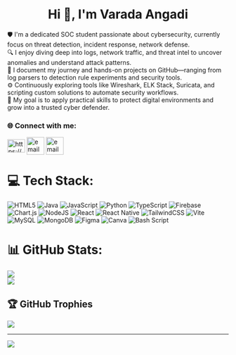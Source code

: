 
<h1 align="center">Hi 👋, I'm Varada Angadi</h1>

<p>
🛡️ I'm a dedicated SOC student passionate about cybersecurity, currently focus on threat detection, incident response, network defense. <br>
🔍 I enjoy diving deep into logs, network traffic, and threat intel to uncover anomalies and understand attack patterns.<br>
🧪 I document my journey and hands-on projects on GitHub—ranging from log parsers to detection rule experiments and security tools.<br>
⚙️ Continuously exploring tools like Wireshark, ELK Stack, Suricata, and scripting custom solutions to automate security workflows. <br>
🚀 My goal is to apply practical skills to protect digital environments and grow into a trusted cyber defender.</p>



<h3 align="left">🌐 Connect with me:</h3>
<a href="https://linkedin.com/in/https://www.linkedin.com/in/varada-angadi" target="blank"><img align="center" src="https://raw.githubusercontent.com/rahuldkjain/github-profile-readme-generator/master/src/images/icons/Social/linked-in-alt.svg" alt="https://www.linkedin.com/in/varada-angadi" height="30" width="40" /></a>
<a href="mailto:varadaangadi203@gmail.com" target="blank"><img align="center" src="https://cdn.iconscout.com/icon/free/png-256/free-gmail-2981844-2476484.png?f=webp" alt="email" height="40"/></a>
<a href="https://medium.com/@varadaangadi" target="blank"><img align="center" src="https://upload.wikimedia.org/wikipedia/commons/e/ec/Medium_logo_Monogram.svg" alt="email" height="40"/></a>

# 💻 Tech Stack:
![HTML5](https://img.shields.io/badge/html5-%23E34F26.svg?style=for-the-badge&logo=html5&logoColor=white) ![Java](https://img.shields.io/badge/java-%23ED8B00.svg?style=for-the-badge&logo=openjdk&logoColor=white) ![JavaScript](https://img.shields.io/badge/javascript-%23323330.svg?style=for-the-badge&logo=javascript&logoColor=%23F7DF1E) ![Python](https://img.shields.io/badge/python-3670A0?style=for-the-badge&logo=python&logoColor=ffdd54) ![TypeScript](https://img.shields.io/badge/typescript-%23007ACC.svg?style=for-the-badge&logo=typescript&logoColor=white) ![Firebase](https://img.shields.io/badge/firebase-%23039BE5.svg?style=for-the-badge&logo=firebase) ![Chart.js](https://img.shields.io/badge/chart.js-F5788D.svg?style=for-the-badge&logo=chart.js&logoColor=white) ![NodeJS](https://img.shields.io/badge/node.js-6DA55F?style=for-the-badge&logo=node.js&logoColor=white) ![React](https://img.shields.io/badge/react-%2320232a.svg?style=for-the-badge&logo=react&logoColor=%2361DAFB) ![React Native](https://img.shields.io/badge/react_native-%2320232a.svg?style=for-the-badge&logo=react&logoColor=%2361DAFB) ![TailwindCSS](https://img.shields.io/badge/tailwindcss-%2338B2AC.svg?style=for-the-badge&logo=tailwind-css&logoColor=white) ![Vite](https://img.shields.io/badge/vite-%23646CFF.svg?style=for-the-badge&logo=vite&logoColor=white) ![MySQL](https://img.shields.io/badge/mysql-4479A1.svg?style=for-the-badge&logo=mysql&logoColor=white) ![MongoDB](https://img.shields.io/badge/MongoDB-%234ea94b.svg?style=for-the-badge&logo=mongodb&logoColor=white) ![Figma](https://img.shields.io/badge/figma-%23F24E1E.svg?style=for-the-badge&logo=figma&logoColor=white) ![Canva](https://img.shields.io/badge/Canva-%2300C4CC.svg?style=for-the-badge&logo=Canva&logoColor=white) ![Bash Script](https://img.shields.io/badge/bash_script-%23121011.svg?style=for-the-badge&logo=gnu-bash&logoColor=white)
# 📊 GitHub Stats:

![](https://nirzak-streak-stats.vercel.app/?user=varada-angadi&theme=dark&hide_border=true)<br/>
![](https://github-readme-stats.vercel.app/api/top-langs/?username=varada-angadi&theme=dark&hide_border=true&include_all_commits=true&count_private=true&layout=compact)


## 🏆 GitHub Trophies
![](https://github-profile-trophy.vercel.app/?username=varada-angadi&theme=radical&no-frame=false&no-bg=true&margin-w=4)

---
[![](https://visitcount.itsvg.in/api?id=varada-angadi&icon=0&color=0)](https://visitcount.itsvg.in)

<!-- Proudly created with GPRM ( https://gprm.itsvg.in ) -->
